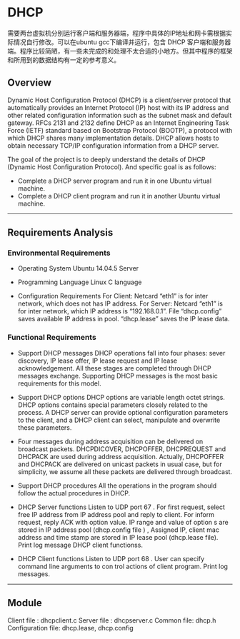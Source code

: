 # DHCP

需要两台虚拟机分别运行客户端和服务器端，程序中具体的IP地址和网卡需根据实际情况自行修改。可以在ubuntu gcc下编译并运行，包含 DHCP 客户端和服务器端。程序比较简陋，有一些未完成的和处理不太合适的小地方。但其中程序的框架和所用到的数据结构有一定的参考意义。


## Overview

Dynamic Host Configuration Protocol (DHCP) is a client/server protocol that automatically provides an Internet Protocol (IP) host with its IP address and other related configuration information such as the subnet mask and default gateway. RFCs 2131 and 2132 define DHCP as an Internet Engineering Task Force (IETF) standard based on Bootstrap Protocol (BOOTP), a protocol with which DHCP shares many implementation details. DHCP allows hosts to obtain necessary TCP/IP configuration information from a DHCP server.

The goal of the project is to deeply understand the details of DHCP (Dynamic Host Configuration Protocol). And specific goal is as follows:
- Complete a DHCP server program and run it in one Ubuntu virtual machine.
- Complete a DHCP client program and run it in another Ubuntu virtual machine.

---

## Requirements Analysis

### Environmental Requirements

- Operating System
Ubuntu 14.04.5 Server

- Programming Language
Linux C language

- Configuration Requirements
For Client: Netcard “eth1” is for inter network, which does not has IP address.
For Server: Netcard “eth1” is for inter network, which IP address is “192.168.0.1”. File “dhcp.config” saves available IP address in pool. “dhcp.lease” saves the IP lease data.

### Functional Requirements

- Support DHCP messages
DHCP operations fall into four phases: sever discovery, IP lease offer, IP lease request and IP lease acknowledgement. All these stages are completed through DHCP messages exchange. Supporting DHCP messages is the most basic requirements for this model.

- Support DHCP options
DHCP options are variable length octet strings. DHCP options contains special parameters closely related to  the process. A DHCP server can provide optional configuration parameters to the client, and a DHCP client can select, manipulate and overwrite these parameters.

- Four messages during address acquisition can be delivered on broadcast packets.
DHCPDICOVER, DHCPOFFER, DHCPREQUEST and DHCPACK are used during address acquisition. Actually, DHCPOFFER and DHCPACK are delivered on unicast packets in usual case, but for simplicity, we assume all these packets are delivered through broadcast.

- Support DHCP procedures
All the operations in the program should follow the actual procedures in DHCP.

- DHCP Server functions
Listen to UDP port 67 . For first request, select free IP address from IP address pool and reply to client. For inform request, reply ACK with option value. IP range and value of option s are stored in IP address pool (dhcp.config file ) , Assigned IP, client mac address and time stamp are stored in IP lease pool (dhcp.lease file). Print log message DHCP client functionss.

- DHCP Client functions
Listen to UDP port 68 . User can specify command line arguments to con trol actions of client program. Print log messages.

---

## Module

Client file : dhcpclient.c
Server file : dhcpserver.c
Common file: dhcp.h
Configuration file: dhcp.lease, dhcp.config




